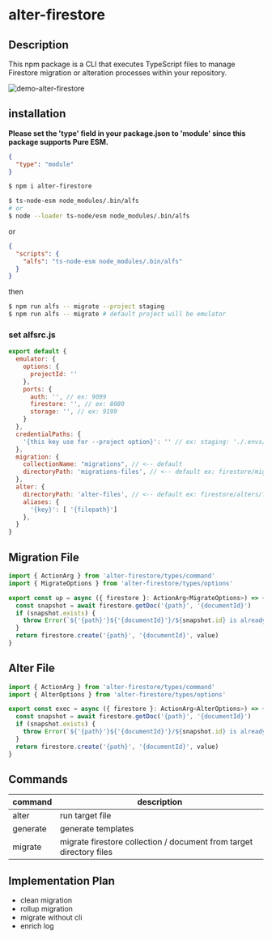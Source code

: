 # alter-firestore
## Description
This npm package is a CLI that executes TypeScript files to manage Firestore migration or alteration processes within your repository.

![demo-alter-firestore](https://user-images.githubusercontent.com/16274232/235307607-3103ce8c-cf5c-48b0-84ac-9639958ae6df.gif)

## installation

**Please set the 'type' field in your package.json to 'module' since this package supports Pure ESM.**

```json
{
  "type": "module"
}
```

```bash
$ npm i alter-firestore
```

```bash
$ ts-node-esm node_modules/.bin/alfs
# or
$ node --loader ts-node/esm node_modules/.bin/alfs
```
or
```json
{
  "scripts": {
    "alfs": "ts-node-esm node_modules/.bin/alfs"
  }
}
```
then
```bash
$ npm run alfs -- migrate --project staging
$ npm run alfs -- migrate # default project will be emulator 
```

### set alfsrc.js

```js
export default {
  emulator: {
    options: {
      projectId: ''
    },
    ports: {
      auth: '', // ex: 9099
      firestore: '', // ex: 8080
      storage: '', // ex: 9199
    }
  },
  credentialPaths: {
    '{this key use for --project option}': '' // ex: staging: './.envs/staging/firebase-admin-sdk.json'
  },
  migration: {
    collectionName: "migrations", // <-- default
    directoryPath: 'migrations-files', // <-- default ex: firestore/migrations/files
  },
  alter: {
    directoryPath: 'alter-files', // <-- default ex: firestore/alters/files
    aliases: {
      '{key}': [ '{filepath}']
    },
  }
}
```

## Migration File
```ts
import { ActionArg } from 'alter-firestore/types/command'
import { MigrateOptions } from 'alter-firestore/types/options'

export const up = async ({ firestore }: ActionArg<MigrateOptions>) => {
  const snapshot = await firestore.getDoc('{path}', '{documentId}')
  if (snapshot.exists) {
    throw Error(`${'{path}'}${'{documentId}'}/${snapshot.id} is already exists`)
  }
  return firestore.create('{path}', '{documentId}', value)
}
```

## Alter File
```ts
import { ActionArg } from 'alter-firestore/types/command'
import { AlterOptions } from 'alter-firestore/types/options'

export const exec = async ({ firestore }: ActionArg<AlterOptions>) => {
  const snapshot = await firestore.getDoc('{path}', '{documentId}')
  if (snapshot.exists) {
    throw Error(`${'{path}'}${'{documentId}'}/${snapshot.id} is already exists`)
  }
  return firestore.create('{path}', '{documentId}', value)
}
```

## Commands
| command | description                                                        |
|---------|--------------------------------------------------------------------|
| alter   | run target file                                                    |
| generate | generate templates                                                 |
| migrate | migrate firestore collection / document from target directory files |


## Implementation Plan
- clean migration
- rollup migration
- migrate without cli
- enrich log